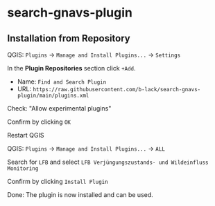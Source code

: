 # search-gnavs-plugin


## Installation from Repository

QGIS: ``Plugins`` -> ``Manage and Install Plugins...`` -> ``Settings``

In the **Plugin Repositories** section click `+Add`.

- Name: `Find and Search Plugin`
- URL: `https://raw.githubusercontent.com/b-lack/search-gnavs-plugin/main/plugins.xml`

Check: "Allow experimental plugins"

Confirm by clicking `OK`

Restart QGIS

QGIS: ``Plugins`` -> ``Manage and Install Plugins...`` -> ``ALL``

Search for `LFB` and select `LFB Verjüngungszustands- und Wildeinfluss Monitoring`

Confirm by clicking `Install Plugin`

Done: The plugin is now installed and can be used.